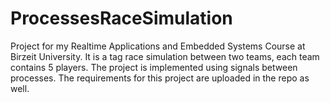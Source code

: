 # ProcessesRaceSimulation
Project for my Realtime Applications and Embedded Systems Course at Birzeit University. It is a tag race simulation between two teams, each team contains 5 players. The project is implemented using signals between processes. The requirements for this project are uploaded in the repo as well.
